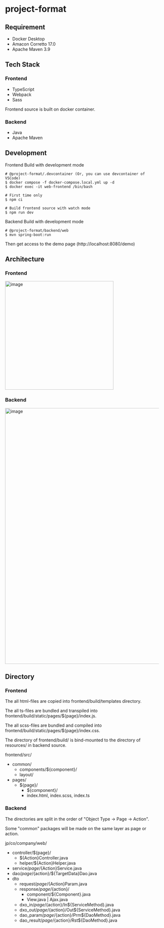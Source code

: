# project-format

## Requirement
- Docker Desktop
- Amacon Corretto 17.0
- Apache Maven 3.9

## Tech Stack
### Frontend
- TypeScript
- Webpack
- Sass

Frontend source is built on docker container.

### Backend
- Java
- Apache Maven

## Development

Frontend Build with development mode
```
# @project-format/.devcontainer (Or, you can use devcontainer of VSCode)
$ docker compose -f docker-compose.local.yml up -d
$ docker exec -it web-frontend /bin/bash

# First time only
$ npm ci

# Build frontend source with watch mode
$ npm run dev
```

Backend Build with development mode
```
# @project-format/backend/web
$ mvn spring-boot:run
```

Then get access to the demo page (http://localhost:8080/demo)

## Architecture

### Frontend

<img width="355" alt="image" src="https://github.com/takahiroaoki/project-format/assets/69064981/b588f240-0a39-4208-8c11-e124a3504cac">


### Backend

<img width="836" alt="image" src="https://github.com/takahiroaoki/project-format/assets/69064981/8cb2273c-e9f0-4c2a-82b7-e12d9fd670a0">


## Directory
### Frontend

The all html-files are copied into frontend/build/templates directory.

The all ts-files are bundled and transpiled into frontend/build/static/pages/${page}/index.js.

The all scss-files are bundled and compiled into frontend/build/static/pages/${page}/index.css.

The directory of frontend/build/ is bind-mounted to the directory of resources/ in backend source.

frontend/src/
- common/
  - components/${component}/
  - layout/
- pages/
  - ${page}/
    - ${component}/
    - index.html, index.scss, index.ts

### Backend

The directories are split in the order of "Object Type -> Page -> Action".

Some "common" packages will be made on the same layer as page or action.

jp/co/company/web/
- controller/${page}/
  - ${Action}Controller.java
  - helper/${Action}Helper.java
- service/${page}/${Action}Service.java
- dao/${page}/${action}/${TargetData}Dao.java
- dto
  - request/${page}/${Action}Param.java
  - response/${page}/${action}/
    - component/${Component}.java
    - View.java | Ajax.java
  - dxo_in/${page}/${action}/In${ServiceMethod}.java
  - dxo_out/${page}/${action}/Out${ServiceMethod}.java
  - dao_param/${page}/${action}/Prm${DaoMethod}.java
  - dao_result/${page}/${action}/Rst${DaoMethod}.java

